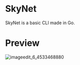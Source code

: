 # SkyNet
SkyNet is a basic CLI made in Go.

# Preview
![imageedit_6_4533468880](https://user-images.githubusercontent.com/123750271/216785858-f220f536-8fff-4c91-a425-c06b79d152ba.gif)
